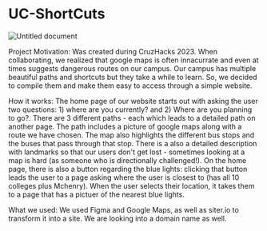 # UC-ShortCuts
![Untitled document](https://user-images.githubusercontent.com/61030907/216799726-f0b41739-8497-4887-ab5c-0faf991e652a.jpg)

Project Motivation: Was created during CruzHacks 2023. When collaborating, we realized that google maps is often innacurrate and even at times suggests dangerous routes on our campus. Our campus has multiple beautiful paths and shortcuts but they take a while to learn. So, we decided to compile them and make them easy to access through a simple website. 

How it works: The home page of our website starts out with asking the user two questions: 1) where are you currently? and 2) Where are you planning to go?. 
There are 3 different paths - each which leads to a detailed path on another page. The path includes a picture of google maps along with a route we have chosen. The map also highlights the different bus stops and the buses that pass through that stop. There is a also a detailed description with landmarks so that our users don't get lost - sometimes looking at a map is hard (as someone who is directionally challenged!). On the home page, there is also a button regarding the blue lights: clicking that button leads the user to a page asking where the user is closest to (has all 10 colleges plus Mchenry). When the user selects their location, it takes them to a page that has a pictuer of the nearest blue lights. 


What we used: We used Figma and Google Maps, as well as siter.io to transform it into a site. We are looking into a domain name as well. 


